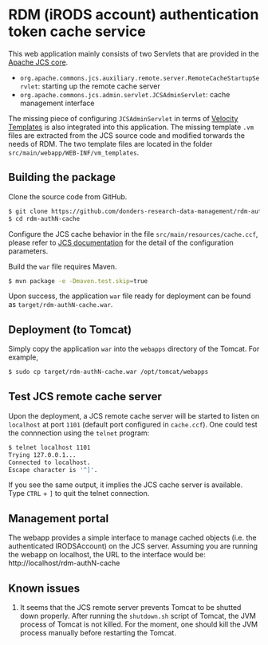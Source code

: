# RDM (iRODS account) authentication token cache service

This web application mainly consists of two Servlets that are provided in the [Apache JCS core](https://commons.apache.org/proper/commons-jcs/).

* `org.apache.commons.jcs.auxiliary.remote.server.RemoteCacheStartupServlet`: starting up the remote cache server
* `org.apache.commons.jcs.admin.servlet.JCSAdminServlet`: cache management interface

The missing piece of configuring `JCSAdminServlet` in terms of [Velocity Templates]() is also integrated into this application. The missing template `.vm` files are extracted from the JCS source code and modified torwards the needs of RDM.  The two template files are located in the folder `src/main/webapp/WEB-INF/vm_templates`.

## Building the package

Clone the source code from GitHub.

```bash
$ git clone https://github.com/donders-research-data-management/rdm-authN-cache.git
$ cd rdm-authN-cache
```

Configure the JCS cache behavior in the file `src/main/resources/cache.ccf`, please refer to [JCS documentation](https://commons.apache.org/proper/commons-jcs/getting_started/intro.html) for the detail of the configuration parameters. 

Build the `war` file requires Maven.

```bash
$ mvn package -e -Dmaven.test.skip=true
```

Upon success, the application `war` file ready for deployment can be found as `target/rdm-authN-cache.war`.

## Deployment (to Tomcat)

Simply copy the application `war` into the `webapps` directory of the Tomcat.  For example,

```bash
$ sudo cp target/rdm-authN-cache.war /opt/tomcat/webapps
```

## Test JCS remote cache server

Upon the deployment, a JCS remote cache server will be started to listen on `localhost` at port `1101` (default port configured in `cache.ccf`). One could test the connnection using the `telnet` program:

```bash
$ telnet localhost 1101
Trying 127.0.0.1...
Connected to localhost.
Escape character is '^]'.
```

If you see the same output, it implies the JCS cache server is available. Type `CTRL` + `]` to quit the telnet connection.

## Management portal

The webapp provides a simple interface to manage cached objects (i.e. the authenticated IRODSAccount) on the JCS server.  Assuming you are running the webapp on localhost, the URL to the interface would be: http://localhost/rdm-authN-cache

## Known issues

1. It seems that the JCS remote server prevents Tomcat to be shutted down properly.  After running the `shutdown.sh` script of Tomcat, the JVM process of Tomcat is not killed.  For the moment, one should kill the JVM process manually before restarting the Tomcat. 

